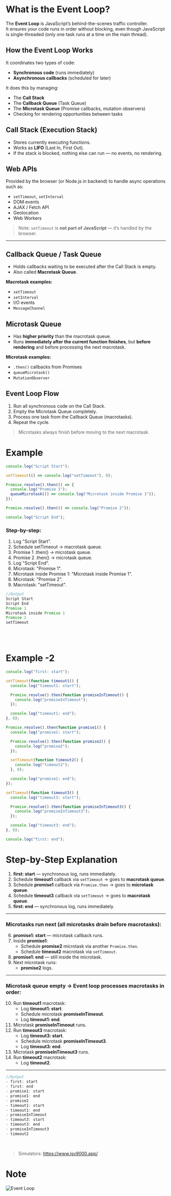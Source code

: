# What is the Event Loop?

The **Event Loop** is JavaScript’s behind-the-scenes traffic controller.  
It ensures your code runs in order without blocking, even though JavaScript is single-threaded (only one task runs at a time on the main thread).

## How the Event Loop Works

It coordinates two types of code:

- **Synchronous code** (runs immediately)
- **Asynchronous callbacks** (scheduled for later)

It does this by managing:

- The **Call Stack**
- The **Callback Queue** (Task Queue)
- The **Microtask Queue** (Promise callbacks, mutation observers)
- Checking for rendering opportunities between tasks

## Call Stack (Execution Stack)

- Stores currently executing functions.
- Works as **LIFO** (Last In, First Out).
- If the stack is blocked, nothing else can run — no events, no rendering.

## Web APIs

Provided by the browser (or Node.js in backend) to handle async operations such as:

- `setTimeout`, `setInterval`
- DOM events
- AJAX / Fetch API
- Geolocation
- Web Workers

> Note: `setTimeout` is **not part of JavaScript** — it’s handled by the browser.

---

## Callback Queue / Task Queue

- Holds callbacks waiting to be executed after the Call Stack is empty.
- Also called **Macrotask Queue**.

**Macrotask examples:**

- `setTimeout`
- `setInterval`
- I/O events
- `MessageChannel`

## Microtask Queue

- Has **higher priority** than the macrotask queue.
- Runs **immediately after the current function finishes**, but **before rendering** and before processing the next macrotask.

**Microtask examples:**

- `.then()` callbacks from Promises
- `queueMicrotask()`
- `MutationObserver`

## Event Loop Flow

1. Run all synchronous code on the Call Stack.
2. Empty the Microtask Queue completely.
3. Process one task from the Callback Queue (macrotasks).
4. Repeat the cycle.

> Microtasks always finish before moving to the next macrotask.

# Example

```js
console.log("Script Start");

setTimeout(() => console.log("setTimeout"), 0);

Promise.resolve().then(() => {
  console.log("Promise 1");
  queueMicrotask(() => console.log("Microtask inside Promise 1"));
});

Promise.resolve().then(() => console.log("Promise 2"));

console.log("Script End");
```

### Step-by-step:

1. Log "Script Start".
2. Schedule setTimeout → macrotask queue.
3. Promise 1 .then() → microtask queue.
4. Promise 2 .then() → microtask queue.
5. Log "Script End".
6. Microtask: "Promise 1".
7. Microtask inside Promise 1: "Microtask inside Promise 1".
8. Microtask: "Promise 2".
9. Macrotask: "setTimeout".

```js
//Output
Script Start
Script End
Promise 1
Microtask inside Promise 1
Promise 2
setTimeout
```

<br>
<br>

# Example -2

```js
console.log("first: start");

setTimeout(function timeout1() {
  console.log("timeout1: start");

  Promise.resolve().then(function promiseInTimeout() {
    console.log("promiseInTimeout");
  });

  console.log("timeout1: end");
}, 0);

Promise.resolve().then(function promise1() {
  console.log("promise1: start");

  Promise.resolve().then(function promise2() {
    console.log("promise2");
  });

  setTimeout(function timeout2() {
    console.log("timeout2");
  }, 0);

  console.log("promise1: end");
});

setTimeout(function timeout3() {
  console.log("timeout3: start");

  Promise.resolve().then(function promiseInTimeout3() {
    console.log("promiseInTimeout3");
  });

  console.log("timeout3: end");
}, 0);

console.log("first: end");
```

# Step-by-Step Explanation

1. **first: start** — synchronous log, runs immediately.
2. Schedule **timeout1** callback via `setTimeout` → goes to **macrotask queue**.
3. Schedule **promise1** callback via `Promise.then` → goes to **microtask queue**.
4. Schedule **timeout3** callback via `setTimeout` → goes to **macrotask queue**.
5. **first: end** — synchronous log, runs immediately.

---

### Microtasks run next (all microtasks drain before macrotasks):

6. **promise1: start** — microtask callback runs.
7. Inside **promise1**:
   - Schedule **promise2** microtask via another `Promise.then`.
   - Schedule **timeout2** macrotask via `setTimeout`.
8. **promise1: end** — still inside the microtask.
9. Next microtask runs:
   - **promise2** logs.

---

### Microtask queue empty → Event loop processes macrotasks in order:

10. Run **timeout1** macrotask:
    - Log **timeout1: start**.
    - Schedule microtask **promiseInTimeout**.
    - Log **timeout1: end**.
11. Microtask **promiseInTimeout** runs.
12. Run **timeout3** macrotask:
    - Log **timeout3: start**.
    - Schedule microtask **promiseInTimeout3**.
    - Log **timeout3: end**.
13. Microtask **promiseInTimeout3** runs.
14. Run **timeout2** macrotask:
    - Log **timeout2**.

---

```js
//Output
- first: start
- first: end
- promise1: start
- promise1: end
- promise2
- timeout1: start
- timeout1: end
- promiseInTimeout
- timeout3: start
- timeout3: end
- promiseInTimeout3
- timeout2
```

<br>

> Simulators: https://www.jsv9000.app/

# Note

![Event Loop ](./note_1.jpg)
